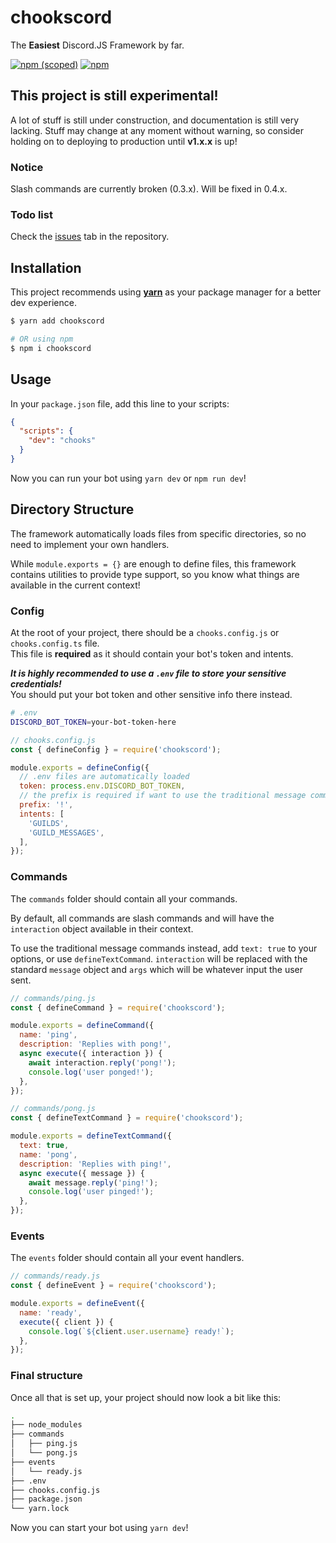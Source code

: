 # chookscord

The **Easiest** Discord.JS Framework by far.

[![npm (scoped)](https://img.shields.io/npm/v/chookscord)](https://npmjs.com/package/chookscord)
[![npm](https://img.shields.io/npm/dt/chookscord)](https://npmjs.com/package/chookscord)

## This project is still experimental!

A lot of stuff is still under construction, and documentation is still very lacking. Stuff may change at any moment without warning, so consider holding on to deploying to production until **v1.x.x** is up!

### Notice

Slash commands are currently broken (0.3.x). Will be fixed in 0.4.x.

### Todo list

Check the [issues](https://github.com/chookscord/framework/issues) tab in the repository.

## Installation

This project recommends using [**yarn**](https://yarnpkg.com/) as your package manager for a better dev experience.

```bash
$ yarn add chookscord

# OR using npm
$ npm i chookscord
```

## Usage

In your `package.json` file, add this line to your scripts:

```json
{
  "scripts": {
    "dev": "chooks"
  }
}
```

Now you can run your bot using `yarn dev` or `npm run dev`!

## Directory Structure

The framework automatically loads files from specific directories, so no need to implement your own handlers.

While `module.exports = {}` are enough to define files, this framework contains utilities to provide type support, so you know what things are available in the current context!

### Config

At the root of your project, there should be a `chooks.config.js` or `chooks.config.ts` file.  
This file is **required** as it should contain your bot's token and intents.

***It is highly recommended to use a `.env` file to store your sensitive credentials!***  
You should put your bot token and other sensitive info there instead.

```bash
# .env
DISCORD_BOT_TOKEN=your-bot-token-here
```

```js
// chooks.config.js
const { defineConfig } = require('chookscord');

module.exports = defineConfig({
  // .env files are automatically loaded
  token: process.env.DISCORD_BOT_TOKEN,
  // the prefix is required if want to use the traditional message commands.
  prefix: '!',
  intents: [
    'GUILDS',
    'GUILD_MESSAGES',
  ],
});
```

### Commands

The `commands` folder should contain all your commands.

By default, all commands are slash commands and will have the `interaction` object available in their context.

To use the traditional message commands instead, add `text: true` to your options, or use `defineTextCommand`. `interaction` will be replaced with the standard `message` object and `args` which will be whatever input the user sent.

```js
// commands/ping.js
const { defineCommand } = require('chookscord');

module.exports = defineCommand({
  name: 'ping',
  description: 'Replies with pong!',
  async execute({ interaction }) {
    await interaction.reply('pong!');
    console.log('user ponged!');
  },
});
```

```js
// commands/pong.js
const { defineTextCommand } = require('chookscord');

module.exports = defineTextCommand({
  text: true,
  name: 'pong',
  description: 'Replies with ping!',
  async execute({ message }) {
    await message.reply('ping!');
    console.log('user pinged!');
  },
});
```

### Events

The `events` folder should contain all your event handlers.

```js
// commands/ready.js
const { defineEvent } = require('chookscord');

module.exports = defineEvent({
  name: 'ready',
  execute({ client }) {
    console.log(`${client.user.username} ready!`);
  },
});
```

### Final structure

Once all that is set up, your project should now look a bit like this:

```bash
.
├── node_modules
├── commands
│   ├── ping.js
│   └── pong.js
├── events
│   └── ready.js
├── .env
├── chooks.config.js
├── package.json
└── yarn.lock
```

Now you can start your bot using `yarn dev`!
